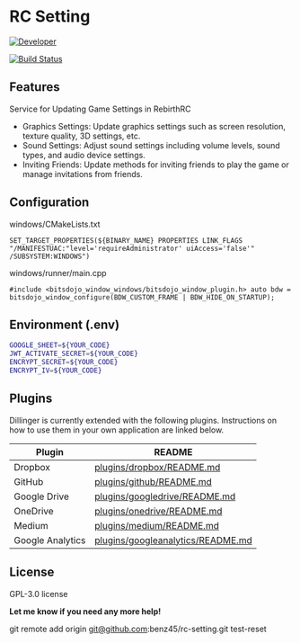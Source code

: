 # RC Setting

[![Developer](https://rebirth-rc.com/_next/image?url=%2F_next%2Fstatic%2Fmedia%2FLogo-size180.6c8f1426.png&w=96&q=100)](https://rebirth-rc.com/_next/image?url=%2F_next%2Fstatic%2Fmedia%2FLogo-size180.6c8f1426.png&w=96&q=100)

[![Build Status](https://travis-ci.org/joemccann/dillinger.svg?branch=master)](https://travis-ci.org/joemccann/dillinger)

## Features

Service for Updating Game Settings in RebirthRC

- Graphics Settings: Update graphics settings such as screen resolution, texture quality, 3D settings, etc.
- Sound Settings: Adjust sound settings including volume levels, sound types, and audio device settings.
- Inviting Friends: Update methods for inviting friends to play the game or manage invitations from friends.


## Configuration

windows/CMakeLists.txt

```
SET_TARGET_PROPERTIES(${BINARY_NAME} PROPERTIES LINK_FLAGS "/MANIFESTUAC:"level='requireAdministrator' uiAccess='false'" /SUBSYSTEM:WINDOWS")
```

windows/runner/main.cpp

```
#include <bitsdojo_window_windows/bitsdojo_window_plugin.h> auto bdw = bitsdojo_window_configure(BDW_CUSTOM_FRAME | BDW_HIDE_ON_STARTUP);
```
## Environment (.env)

``` sh 
GOOGLE_SHEET=${YOUR_CODE}
JWT_ACTIVATE_SECRET=${YOUR_CODE}
ENCRYPT_SECRET=${YOUR_CODE}
ENCRYPT_IV=${YOUR_CODE}
```
## Plugins

Dillinger is currently extended with the following plugins.
Instructions on how to use them in your own application are linked below.

| Plugin | README |
| ------ | ------ |
| Dropbox | [plugins/dropbox/README.md][PlDb] |
| GitHub | [plugins/github/README.md][PlGh] |
| Google Drive | [plugins/googledrive/README.md][PlGd] |
| OneDrive | [plugins/onedrive/README.md][PlOd] |
| Medium | [plugins/medium/README.md][PlMe] |
| Google Analytics | [plugins/googleanalytics/README.md][PlGa] |




## License

GPL-3.0 license

**Let me know if you need any more help!**

[//]: # (These are reference links used in the body of this note and get stripped out when the markdown processor does its job. There is no need to format nicely because it shouldn't be seen. Thanks SO - http://stackoverflow.com/questions/4823468/store-comments-in-markdown-syntax)

   [dill]: <https://github.com/joemccann/dillinger>
   [git-repo-url]: <https://github.com/joemccann/dillinger.git>
   [john gruber]: <http://daringfireball.net>
   [df1]: <http://daringfireball.net/projects/markdown/>
   [markdown-it]: <https://github.com/markdown-it/markdown-it>
   [Ace Editor]: <http://ace.ajax.org>
   [node.js]: <http://nodejs.org>
   [Twitter Bootstrap]: <http://twitter.github.com/bootstrap/>
   [jQuery]: <http://jquery.com>
   [@tjholowaychuk]: <http://twitter.com/tjholowaychuk>
   [express]: <http://expressjs.com>
   [AngularJS]: <http://angularjs.org>
   [Gulp]: <http://gulpjs.com>


   [PlDb]: <https://github.com/joemccann/dillinger/tree/master/plugins/dropbox/README.md>
   [PlGh]: <https://github.com/joemccann/dillinger/tree/master/plugins/github/README.md>
   [PlGd]: <https://github.com/joemccann/dillinger/tree/master/plugins/googledrive/README.md>
   [PlOd]: <https://github.com/joemccann/dillinger/tree/master/plugins/onedrive/README.md>
   [PlMe]: <https://github.com/joemccann/dillinger/tree/master/plugins/medium/README.md>
   [PlGa]: <https://github.com/RahulHP/dillinger/blob/master/plugins/googleanalytics/README.md>
   
   git remote add origin git@github.com:benz45/rc-setting.git
   test-reset

